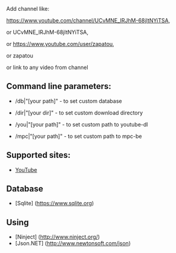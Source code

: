 ﻿Add channel like:

  https://www.youtube.com/channel/UCvMNE_IRJhM-68jItNYiTSA, 
  
  or UCvMNE_IRJhM-68jItNYiTSA, 
  
  or https://www.youtube.com/user/zapatou, 
  
  or zapatou
  
  or link to any video from channel
  
  
Command line parameters:
-------------
*  /db|"[your path]" - to set custom database

*  /dir|"[your dir]" - to set custom download directory

*  /you|"[your path]" - to set custom path to youtube-dl

*  /mpc|"[your path]" - to set custom path to mpc-be


Supported sites:
-------------

* [YouTube](https://www.youtube.com/)

Database
-----------

* [Sqlite] (https://www.sqlite.org)

Using
--------
* [Ninject] (http://www.ninject.org/)
* [Json.NET] (http://www.newtonsoft.com/json)